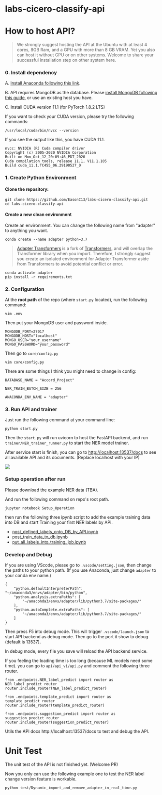 # labs-cicero-classify-api

# How to host API?

> We strongly suggest hosting the API at the Ubuntu with at least 4 cores, 8GB Ram, and a GPU with more than 8 GB VRAM. Yet you also can host it without GPU or on other systems. Welcome to share your successful installation step on other system here.

### 0. Install dependency

A. [Install Anaconda following this link](https://docs.anaconda.com/anaconda/install/index.html).

B. API requires MongoDB as the database. Please [install MongoDB following this guide](https://docs.mongodb.com/manual/tutorial/install-mongodb-on-ubuntu/), or use an existing host you have.

C. Install CUDA version 11.1 (for PyTorch 1.8.2 LTS)
<!-- Tutorial of CUDA is TBA -->
If you want to check your CUDA version, please try the following commands:

```
/usr/local/cuda/bin/nvcc --version
```

If you see the output like this, you have CUDA 11.1.

```
nvcc: NVIDIA (R) Cuda compiler driver
Copyright (c) 2005-2020 NVIDIA Corporation
Built on Mon_Oct_12_20:09:46_PDT_2020
Cuda compilation tools, release 11.1, V11.1.105
Build cuda_11.1.TC455_06.29190527_0
```

### 1. Create Python Environment

####  Clone the repository:

```
git clone https://github.com/EasonC13/labs-cicero-classify-api.git
cd labs-cicero-classify-api
```

#### Create a new clean environment

Create an environment. You can change the following name from "adapter" to anything you want.

```
conda create --name adapter python=3.7
```

> [Adapter Transformers](https://pypi.org/project/adapter-transformers/) is a fork of [Transformers](https://pypi.org/project/transformers/), and will overlap the Transformer library when you import. Therefore, I strongly suggest you create an isolated environment for Adapter Transformer aside from Transformers to avoid potential conflict or error.

```
conda activate adapter
pip install -r requirements.txt
```

### 2. Configuration

At the **root path** of the repo (where `start.py` located), run the following command:

```
vim .env
```

Then put your MongoDB user and password inside.

```
MONGODB_PORT=27017
MONGODB_HOST="localhost"
MONGO_USER="your_username"
MONGO_PASSWORD="your_password"
```

Then go to `core/config.py`

```
vim core/config.py
```

There are some things I think you might need to change in config:

```
DATABASE_NAME = "Accord_Project"

NER_TRAIN_BATCH_SIZE = 256

ANACONDA_ENV_NAME = "adapter"

```

### 3. Run API and trainer

Just run the following command at your command line:

```
python start.py
```

Then the `start.py` will run uvicorn to host the FastAPI backend, and run `trainer/NER_trainer_runner.py` to start the NER model trainer.

After service start is finish, you can go to [http://localhost:13537/docs](http://localhost:13537/docs) to see all available API and its documents. (Replace localhost with your IP)

![](https://i.imgur.com/OjobB6P.png)

### Setup operation after run
Please download the example NER data (TBA).

And run the following command on repo's root path.

```
jupyter notebook Setup_Operation
```

then run the following three ipynb script to add the example training data into DB and start Training your first NER labels by API.

- [post_defined_labels_onto_DB_by_API.ipynb](./Setup_Operation/post_defined_labels_onto_DB_by_API.ipynb)
- [post_train_data_to_db.ipynb](./Setup_Operation/post_train_data_to_db.ipynb)
- [put_all_labels_into_training_job.ipynb](./Setup_Operation/put_all_labels_into_training_job.ipynb)

### Develop and Debug

If you are using VScode, please go to `.vscode/setting.json`, then change the paths to your python path. (If you use Anaconda, just change `adapter` to your conda env name.)

```
{
    "python.defaultInterpreterPath": "~/anaconda3/envs/adapter/bin/python",
    "python.analysis.extraPaths": [
        "~/anaconda3/envs/adapter/lib/python3.7/site-packages/"
    ],
    "python.autoComplete.extraPaths": [
        "~/anaconda3/envs/adapter/lib/python3.7/site-packages/"
    ]
}
```

Then press F5 into debug mode. This will trigger `.vscode/launch.json` to start API backend as debug mode. Then go to the port it show to debug (default is 13537).

In debug mode, every file you save will reload the API backend service. 

If you feeling the loading time is too long (because ML models need some time). you can go to `api/api_v1/api.py` and comment the following three router.

```
from .endpoints.NER_label_predict import router as NER_label_predict_router
router.include_router(NER_label_predict_router)

from .endpoints.template_predict import router as template_predict_router
router.include_router(template_predict_router)

from .endpoints.suggestion_predict import router as suggestion_predict_router
router.include_router(suggestion_predict_router)
```

Utils the API docs http://localhost:13537/docs to test and debug the API.


# Unit Test
The unit test of the API is not finished yet. (Welcome PR)

Now you only can use the following example one to test the NER label change version feature is workable.

```
python test/Dynamic_import_and_remove_adapter_in_real_time.py
```